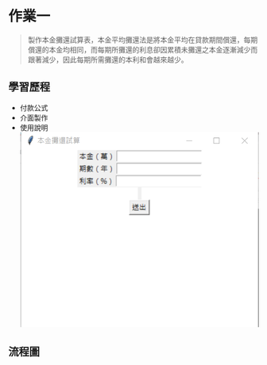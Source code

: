 # 作業一
>製作本金攤還試算表，本金平均攤還法是將本金平均在貸款期間償還，每期償還的本金均相同，而每期所攤還的利息卻因累積未攤還之本金逐漸減少而跟著減少，因此每期所需攤還的本利和會越來越少。

## 學習歷程

* 付款公式
* 介面製作
* 使用說明  
![image](HW1/gui1.png)


## 流程圖
